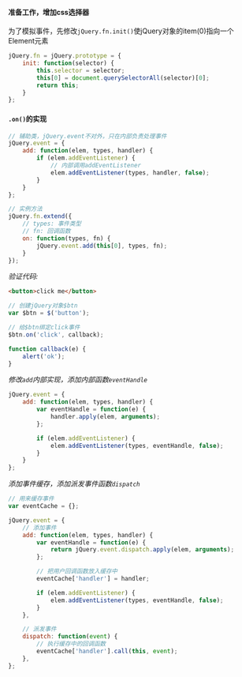 #### 准备工作，增加css选择器

为了模拟事件，先修改`jQuery.fn.init()`使jQuery对象的item(0)指向一个Element元素

```javascript
jQuery.fn = jQuery.prototype = {
    init: function(selector) {
        this.selector = selector;
        this[0] = document.querySelectorAll(selector)[0];
        return this;
    }
};
```
#### `.on()`的实现


```javascript
// 辅助类，jQuery.event不对外，只在内部负责处理事件
jQuery.event = {
    add: function(elem, types, handler) {
        if (elem.addEventListener) {
            // 内部调用addEventListener
            elem.addEventListener(types, handler, false);
        }
    }
};

// 实例方法
jQuery.fn.extend({
    // types: 事件类型
    // fn: 回调函数
    on: function(types, fn) {
        jQuery.event.add(this[0], types, fn);
    }
});
```

*验证代码:*

```html
<button>click me</button>
```

```javascript
// 创建jQuery对象$btn
var $btn = $('button');

// 给$btn绑定click事件
$btn.on('click', callback);

function callback(e) {
    alert('ok');
}
```

*修改`add`内部实现，添加内部函数`eventHandle`*

```javascript
jQuery.event = {
    add: function(elem, types, handler) {
        var eventHandle = function(e) {
            handler.apply(elem, arguments);
        };

        if (elem.addEventListener) {
            elem.addEventListener(types, eventHandle, false);
        }
    }
};
```

*添加事件缓存，添加派发事件函数`dispatch`*

```javascript
// 用来缓存事件
var eventCache = {};

jQuery.event = {
    // 添加事件
    add: function(elem, types, handler) {
        var eventHandle = function(e) {
            return jQuery.event.dispatch.apply(elem, arguments);
        };

        // 把用户回调函数放入缓存中
        eventCache['handler'] = handler;

        if (elem.addEventListener) {
            elem.addEventListener(types, eventHandle, false);
        }
    },

    // 派发事件
    dispatch: function(event) {
        // 执行缓存中的回调函数
        eventCache['handler'].call(this, event);
    },
};
```
